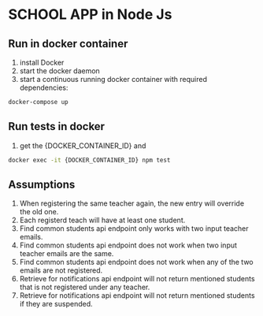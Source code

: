 # SCHOOL APP in Node Js

## Run in docker container
1. install Docker
2. start the docker daemon
3. start a continuous running docker container with required dependencies:
```bash
docker-compose up
```

## Run tests in docker
1. get the {DOCKER_CONTAINER_ID} and
```bash
docker exec -it {DOCKER_CONTAINER_ID} npm test
```

## Assumptions
1. When registering the same teacher again, the new entry will override the old one.
2. Each registerd teach will have at least one student.
3. Find common students api endpoint only works with two input teacher emails.
4. Find common students api endpoint does not work when two input teacher emails are the same.
5. Find common students api endpoint does not work when any of the two emails are not registered.
6. Retrieve for notifications api endpoint will not return mentioned students that is not registered under any teacher.
7. Retrieve for notifications api endpoint will not return mentioned students if they are suspended.
